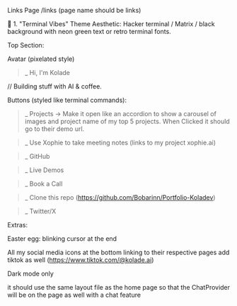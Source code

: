 Links Page /links (page name should be links)

🌌 1. "Terminal Vibes" Theme
Aesthetic: Hacker terminal / Matrix / black background with neon green text or retro terminal fonts.

Top Section:

Avatar (pixelated style)

>_ Hi, I'm Kolade

// Building stuff with AI & coffee.

Buttons (styled like terminal commands):

>_ Projects → Make it open like an accordion to show a carousel of images and project name of my top 5 projects. When Clicked it should go to their demo url. 

>_ Use Xophie to take meeting notes (links to my project xophie.ai) 

>_ GitHub

>_ Live Demos

>_ Book a Call

>_ Clone this repo (https://github.com/Bobarinn/Portfolio-Koladev)

>_ Twitter/X



Extras:

Easter egg: blinking cursor at the end

All my social media icons at the bottom linking to their respective pages add tiktok as well (https://www.tiktok.com/@kolade.ai)

Dark mode only

it should use the same layout file as the home page so that the ChatProvider will be on the page as well with a chat feature